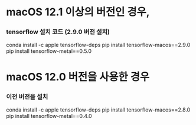 # macOS 12.1 이상의 버전인 경우,
### tensorflow 설치 코드 (2.9.0 버전 설치)

conda install -c apple tensorflow-deps
pip install tensorflow-macos==2.9.0
pip install tensorflow-metal==0.5.0

# macOS 12.0 버전을 사용한 경우
### 이전 버전을 설치

conda install -c apple tensorflow-deps
pip install tensorflow-macos==2.8.0
pip install tensorflow-metal==0.4.0
